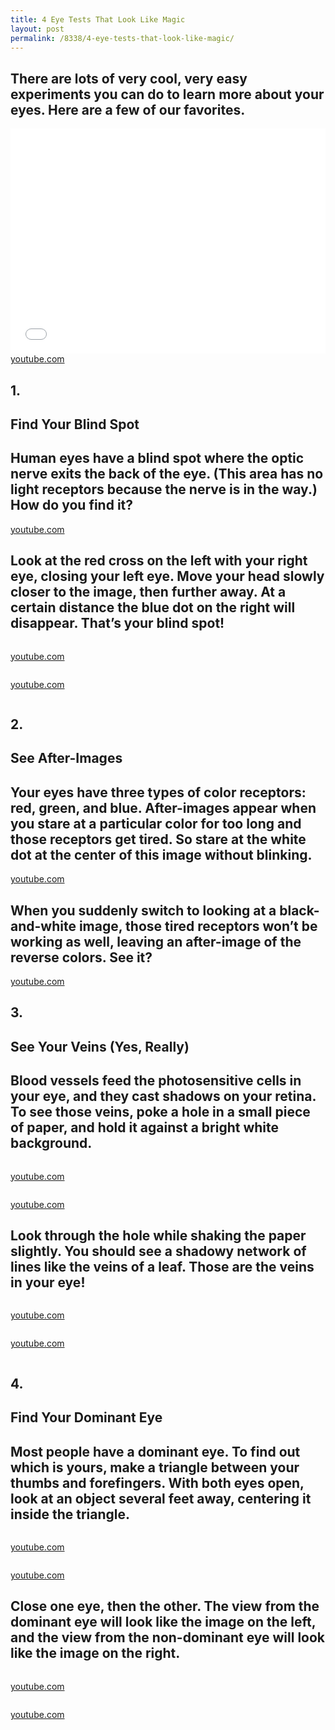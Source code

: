 ```yaml
---
title: 4 Eye Tests That Look Like Magic
layout: post
permalink: /8338/4-eye-tests-that-look-like-magic/
---
```


<h2 class="my-title bz-title">There are lots of very cool, very easy experiments you can do to learn more about your eyes. Here are a few of our favorites.</h2>
<div class="embeded-video"><iframe src="//web.archive.org/web/20140831112402if_/http://www.youtube.com/embed/v8o-Vd__I-A" allowfullscreen="" width="100%" height="360" frameborder="0"></iframe></div>
<div class="my-caption"><a href="http://web.archive.org/web/20140831112402/https://www.youtube.com/watch?v=v8o-Vd__I-A" target="_blank">youtube.com</a></div>
<h2 class="my-title bz-title">1.</h2>
<h2 class="my-title bz-title">Find Your Blind Spot</h2>
<h2 class="my-title bz-title">Human eyes have a blind spot where the optic nerve exits the back of the eye. (This area has no light receptors because the nerve is in the way.) How do you find it?</h2>
<div class="embeded-image"><img alt="" src="http://web.archive.org/web/20140831112402im_/http://s3-ec.buzzfed.com/static/2014-05/enhanced/webdr03/6/14/enhanced-11944-1399400068-8.jpg"></div>
<div class="my-caption"><a href="http://web.archive.org/web/20140831112402/https://www.youtube.com/watch?v=v8o-Vd__I-A" target="_blank">youtube.com</a></div>
<h2 class="my-title bz-title">Look at the red cross on the left with your right eye, closing your left eye. Move your head slowly closer to the image, then further away. At a certain distance the blue dot on the right will disappear. That’s your blind spot!</h2>
<div class="embeded-image"><img alt="" src="http://web.archive.org/web/20140831112402im_/http://s3-ec.buzzfed.com/static/2014-05/enhanced/webdr08/6/14/anigif_enhanced-10367-1399399734-23.gif"></div>
<p><a href="http://web.archive.org/web/20140831112402/https://www.youtube.com/watch?v=v8o-Vd__I-A" target="_blank">youtube.com</a></p>
<div class="embeded-image"><img alt="" src="http://web.archive.org/web/20140831112402im_/http://s3-ec.buzzfed.com/static/2014-05/enhanced/webdr08/6/14/anigif_original-grid-image-10916-1399399766-23.gif"></div>
<p><a href="http://web.archive.org/web/20140831112402/https://www.youtube.com/watch?v=v8o-Vd__I-A" target="_blank">youtube.com</a></p>
<div class="embeded-image"><img alt="" src="http://web.archive.org/web/20140831112402im_/http://s3-ec.buzzfed.com/static/2014-05/enhanced/webdr06/6/14/enhanced-28225-1399402276-1.jpg"></div>
<h2 class="my-title bz-title">2.</h2>
<h2 class="my-title bz-title">See After-Images</h2>
<h2 class="my-title bz-title">Your eyes have three types of color receptors: red, green, and blue. After-images appear when you stare at a particular color for too long and those receptors get tired. So stare at the white dot at the center of this image without blinking.</h2>
<div class="embeded-image"><img alt="" src="http://web.archive.org/web/20140831112402im_/http://s3-ec.buzzfed.com/static/2014-05/enhanced/webdr03/6/14/enhanced-26175-1399400342-1.jpg"></div>
<div class="my-caption"><a href="http://web.archive.org/web/20140831112402/https://www.youtube.com/watch?v=v8o-Vd__I-A" target="_blank">youtube.com</a></div>
<h2 class="my-title bz-title">When you suddenly switch to looking at a black-and-white image, those tired receptors won’t be working as well, leaving an after-image of the reverse colors. See it?</h2>
<div class="embeded-image"><img alt="" src="http://web.archive.org/web/20140831112402im_/http://s3-ec.buzzfed.com/static/2014-05/enhanced/webdr03/6/14/enhanced-26042-1399400886-4.jpg"></div>
<div class="my-caption"><a href="http://web.archive.org/web/20140831112402/https://www.youtube.com/watch?v=v8o-Vd__I-A" target="_blank">youtube.com</a></div>
<div class="embeded-image"><img alt="" src="http://web.archive.org/web/20140831112402im_/http://s3-ec.buzzfed.com/static/2014-05/enhanced/webdr06/6/14/enhanced-24721-1399402354-8.jpg"></div>
<h2 class="my-title bz-title">3.</h2>
<h2 class="my-title bz-title">See Your Veins (Yes, Really)</h2>
<h2 class="my-title bz-title">Blood vessels feed the photosensitive cells in your eye, and they cast shadows on your retina. To see those veins, poke a hole in a small piece of paper, and hold it against a bright white background.</h2>
<div class="embeded-image"><img alt="" src="http://web.archive.org/web/20140831112402im_/http://s3-ec.buzzfed.com/static/2014-05/enhanced/webdr06/6/14/anigif_enhanced-24886-1399402010-6.gif"></div>
<p><a href="http://web.archive.org/web/20140831112402/https://www.youtube.com/watch?v=v8o-Vd__I-A" target="_blank">youtube.com</a></p>
<div class="embeded-image"><img alt="" src="http://web.archive.org/web/20140831112402im_/http://s3-ec.buzzfed.com/static/2014-05/enhanced/webdr06/6/14/anigif_original-grid-image-27411-1399402066-5.gif"></div>
<p><a href="http://web.archive.org/web/20140831112402/https://www.youtube.com/watch?v=v8o-Vd__I-A" target="_blank">youtube.com</a></p>
<h2 class="my-title bz-title">Look through the hole while shaking the paper slightly. You should see a shadowy network of lines like the veins of a leaf. Those are the veins in your eye!</h2>
<div class="embeded-image"><img alt="" src="http://web.archive.org/web/20140831112402im_/http://s3-ec.buzzfed.com/static/2014-05/enhanced/webdr06/6/14/anigif_enhanced-26236-1399402614-1.gif"></div>
<p><a href="http://web.archive.org/web/20140831112402/https://www.youtube.com/watch?v=v8o-Vd__I-A" target="_blank">youtube.com</a></p>
<div class="embeded-image"><img alt="" src="http://web.archive.org/web/20140831112402im_/http://s3-ec.buzzfed.com/static/2014-05/enhanced/webdr08/6/14/anigif_original-grid-image-15804-1399402789-14.gif"></div>
<p><a href="http://web.archive.org/web/20140831112402/https://www.youtube.com/watch?v=v8o-Vd__I-A" target="_blank">youtube.com</a></p>
<div class="embeded-image"><img alt="" src="http://web.archive.org/web/20140831112402im_/http://s3-ec.buzzfed.com/static/2014-05/enhanced/webdr07/6/14/enhanced-8439-1399402435-12.jpg"></div>
<h2 class="my-title bz-title">4.</h2>
<h2 class="my-title bz-title">Find Your Dominant Eye</h2>
<h2 class="my-title bz-title">Most people have a dominant eye. To find out which is yours, make a triangle between your thumbs and forefingers. With both eyes open, look at an object several feet away, centering it inside the triangle.</h2>
<div class="embeded-image"><img alt="" src="http://web.archive.org/web/20140831112402im_/http://s3-ec.buzzfed.com/static/2014-05/enhanced/webdr03/6/15/anigif_enhanced-27003-1399404065-21.gif"></div>
<p><a href="http://web.archive.org/web/20140831112402/https://www.youtube.com/watch?v=v8o-Vd__I-A" target="_blank">youtube.com</a></p>
<div class="embeded-image"><img alt="" src="http://web.archive.org/web/20140831112402im_/http://s3-ec.buzzfed.com/static/2014-05/enhanced/webdr07/6/15/anigif_original-grid-image-21131-1399404214-12.gif"></div>
<p><a href="http://web.archive.org/web/20140831112402/https://www.youtube.com/watch?v=v8o-Vd__I-A" target="_blank">youtube.com</a></p>
<h2 class="my-title bz-title">Close one eye, then the other. The view from the dominant eye will look like the image on the left, and the view from the non-dominant eye will look like the image on the right.</h2>
<div class="embeded-image"><img alt="" src="http://web.archive.org/web/20140831112402im_/http://s3-ec.buzzfed.com/static/2014-05/enhanced/webdr02/6/15/grid-cell-7566-1399404831-7.jpg"></div>
<p><a href="http://web.archive.org/web/20140831112402/https://www.youtube.com/watch?v=v8o-Vd__I-A" target="_blank">youtube.com</a></p>
<div class="embeded-image"><img alt="" src="http://web.archive.org/web/20140831112402im_/http://s3-ec.buzzfed.com/static/2014-05/enhanced/webdr02/6/15/grid-cell-7566-1399404832-12.jpg"></div>
<p><a href="http://web.archive.org/web/20140831112402/https://www.youtube.com/watch?v=v8o-Vd__I-A" target="_blank">youtube.com</a>
